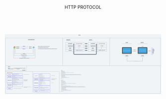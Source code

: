 <p align="center">
  <bold>HTTP PROTOCOL</bold>
</p>


<br/>
<br/>
<br/>

<p align="center">
  <img src="./assets/Frontend & Backend@2x.png">
</p>
